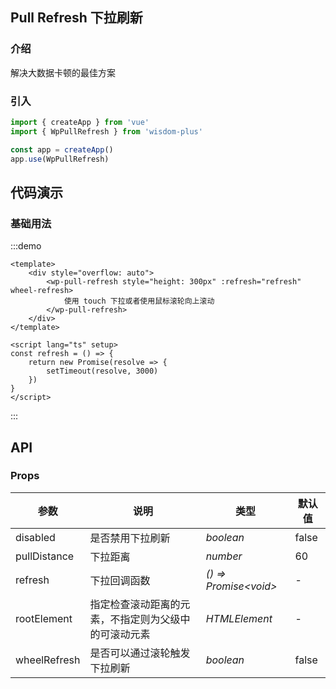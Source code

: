 ## Pull Refresh 下拉刷新

### 介绍

解决大数据卡顿的最佳方案

### 引入

```js
import { createApp } from 'vue'
import { WpPullRefresh } from 'wisdom-plus'

const app = createApp()
app.use(WpPullRefresh)
```

## 代码演示

### 基础用法

:::demo
```vue
<template>
    <div style="overflow: auto">
        <wp-pull-refresh style="height: 300px" :refresh="refresh" wheel-refresh>
            使用 touch 下拉或者使用鼠标滚轮向上滚动
        </wp-pull-refresh>
    </div>
</template>

<script lang="ts" setup>
const refresh = () => {
    return new Promise(resolve => {
        setTimeout(resolve, 3000)
    })
}
</script>
```
:::

## API

### Props

| 参数      | 说明           | 类型                                                                | 默认值 |
| --------- | -------------- | ------------------------------------------------------------------- | ------ |
| disabled      | 是否禁用下拉刷新       | _boolean_          | false     |
| pullDistance     | 下拉距离   | _number_           | 60      |
| refresh   | 下拉回调函数 | _() => Promise\<void>_ | -      |
| rootElement  | 指定检查滚动距离的元素，不指定则为父级中的可滚动元素       | _HTMLElement_                                                           | -  |
| wheelRefresh | 是否可以通过滚轮触发下拉刷新 | _boolean_ | false |